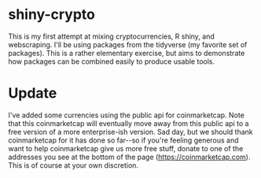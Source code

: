 # shiny-crypto

This is my first attempt at mixing cryptocurrencies, R shiny, and webscraping. I'll be using packages from the tidyverse (my favorite set of packages). This is a rather elementary exercise, but aims to demonstrate how packages can be combined easily to produce usable tools.


# Update 
I've added some currencies using the public api for coinmarketcap. Note that this coinmarketcap will eventually move away from this public api to a free version of a more enterprise-ish version. Sad day, but we should thank coinmarketcap for it has done so far--so if you're feeling generous and want to help coinmarketcap give us more free stuff, donate to one of the addresses you see at the bottom of the page (https://coinmarketcap.com). This is of course at your own discretion.